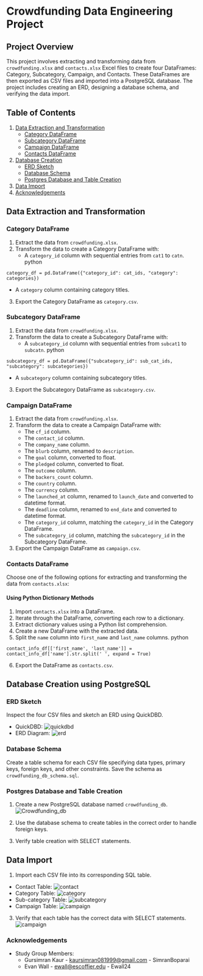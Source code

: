 # Crowdfunding Data Engineering Project

## Project Overview
This project involves extracting and transforming data from `crowdfunding.xlsx` and `contacts.xlsx` Excel files to create four DataFrames: Category, Subcategory, Campaign, and Contacts. These DataFrames are then exported as CSV files and imported into a PostgreSQL database. The project includes creating an ERD, designing a database schema, and verifying the data import.

## Table of Contents
1. [Data Extraction and Transformation](#data-extraction-and-transformation)
   - [Category DataFrame](#category-dataframe)
   - [Subcategory DataFrame](#subcategory-dataframe)
   - [Campaign DataFrame](#campaign-dataframe)
   - [Contacts DataFrame](#contacts-dataframe)
2. [Database Creation](#database-creation)
   - [ERD Sketch](#erd-sketch)
   - [Database Schema](#database-schema)
   - [Postgres Database and Table Creation](#postgres-database-and-table-creation)
3. [Data Import](#data-import)
4. [Acknowledgements](#acknowledgements)

## Data Extraction and Transformation

### Category DataFrame
1. Extract the data from `crowdfunding.xlsx`.  
2. Transform the data to create a Category DataFrame with:
   - A `category_id` column with sequential entries from `cat1` to `catn`.
python
```
category_df = pd.DataFrame({"category_id": cat_ids, "category": categories})
```
   - A `category` column containing category titles.
3. Export the Category DataFrame as `category.csv`.

### Subcategory DataFrame
1. Extract the data from `crowdfunding.xlsx`.  
2. Transform the data to create a Subcategory DataFrame with:
   - A `subcategory_id` column with sequential entries from `subcat1` to `subcatn`.
python
```
subcategory_df = pd.DataFrame({"subcategory_id": sub_cat_ids, "subcategory": subcategories})
```
   - A `subcategory` column containing subcategory titles.
3. Export the Subcategory DataFrame as `subcategory.csv`.

### Campaign DataFrame
1. Extract the data from `crowdfunding.xlsx`.
2. Transform the data to create a Campaign DataFrame with:
   - The `cf_id` column.
   - The `contact_id` column.
   - The `company_name` column.
   - The `blurb` column, renamed to `description`.
   - The `goal` column, converted to float.
   - The `pledged` column, converted to float.
   - The `outcome` column.
   - The `backers_count` column.
   - The `country` column.
   - The `currency` column.
   - The `launched_at` column, renamed to `launch_date` and converted to datetime format.
   - The `deadline` column, renamed to `end_date` and converted to datetime format.
   - The `category_id` column, matching the `category_id` in the Category DataFrame.
   - The `subcategory_id` column, matching the `subcategory_id` in the Subcategory DataFrame.
3. Export the Campaign DataFrame as `campaign.csv`.

### Contacts DataFrame
Choose one of the following options for extracting and transforming the data from `contacts.xlsx`:

#### Using Python Dictionary Methods
1. Import `contacts.xlsx` into a DataFrame.
2. Iterate through the DataFrame, converting each row to a dictionary.
3. Extract dictionary values using a Python list comprehension.
4. Create a new DataFrame with the extracted data.
5. Split the `name` column into `first_name` and `last_name` columns.
python
```
contact_info_df[['first_name', 'last_name']] = contact_info_df['name'].str.split(' ', expand = True)
```
6. Export the DataFrame as `contacts.csv`.

## Database Creation using PostgreSQL

### ERD Sketch
Inspect the four CSV files and sketch an ERD using QuickDBD.
- QuickDBD:
   ![quickdbd](https://github.com/omidk414/Crowdfunding_ETL/blob/main/ERD_QuickDBD_diagram/QuickDBD_Code.png)
- ERD Diagram:
   ![erd](https://github.com/omidk414/Crowdfunding_ETL/blob/main/ERD_QuickDBD_diagram/ERD_Diagram.png)

### Database Schema
Create a table schema for each CSV file specifying data types, primary keys, foreign keys, and other constraints. Save the schema as `crowdfunding_db_schema.sql`.

### Postgres Database and Table Creation
1. Create a new PostgreSQL database named `crowdfunding_db`.
![Crowdfunding_db](https://github.com/omidk414/Crowdfunding_ETL/blob/main/Images/Crowdfunding_db.png)
   
3. Use the database schema to create tables in the correct order to handle foreign keys.
4. Verify table creation with SELECT statements.

## Data Import
1. Import each CSV file into its corresponding SQL table.
- Contact Table:
  ![contact](https://github.com/omidk414/Crowdfunding_ETL/blob/main/Images/contact_table.png)
- Category Table:
  ![category](https://github.com/omidk414/Crowdfunding_ETL/blob/main/Images/category_table.png)  
- Sub-category Table:
  ![subcategory](https://github.com/omidk414/Crowdfunding_ETL/blob/main/Images/subcategory_table.png)
- Campaign Table:
  ![campaign](https://github.com/omidk414/Crowdfunding_ETL/blob/main/Images/campaign_table.png)

3. Verify that each table has the correct data with SELECT statements.
![campaign](https://github.com/omidk414/Crowdfunding_ETL/blob/main/Images/crowdfunding_db_schema_combined.png)

### Acknowledgements
- Study Group Members:
  - Gursimran Kaur - kaursimran081999@gmail.com - SimranBoparai
  - Evan Wall - ewall@escoffier.edu - Ewall24


